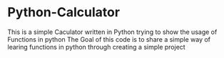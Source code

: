 # Python-Calculator
This is a simple Caculator written in Python trying to show the usage of Functions in python 
The Goal of this code is to share a simple way of learing functions in python through creating a simple project
